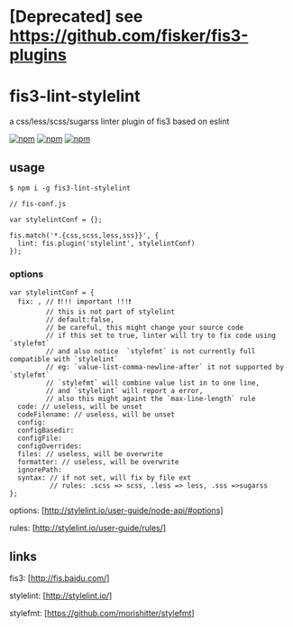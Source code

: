 # [Deprecated] see https://github.com/fisker/fis3-plugins

# fis3-lint-stylelint
a css/less/scss/sugarss linter plugin of fis3 based on eslint

[![npm](https://img.shields.io/npm/v/fis3-lint-stylelint.svg?style=flat-square)](https://www.npmjs.com/package/fis3-lint-stylelint) 
[![npm](https://img.shields.io/npm/dt/fis3-lint-stylelint.svg?style=flat-square)](https://www.npmjs.com/package/fis3-lint-stylelint) 
[![npm](https://img.shields.io/npm/dm/fis3-lint-stylelint.svg?style=flat-square)](https://www.npmjs.com/package/fis3-lint-stylelint)

## usage

    $ npm i -g fis3-lint-stylelint

```
// fis-conf.js

var stylelintConf = {}; 

fis.match('*.{css,scss,less,sss}}', {
  lint: fis.plugin('stylelint', stylelintConf)
});
```

### options

```
var stylelintConf = {
  fix: , // ❗!!! important !!!❗
         // this is not part of stylelint
         // default:false,
         // be careful, this might change your source code
         // if this set to true, linter will try to fix code using `stylefmt` 
         // and also notice  `stylefmt` is not currently full compatible with `stylelint`
         // eg: `value-list-comma-newline-after` it not supported by `stylefmt`
         // `stylefmt` will combine value list in to one line,
         // and `stylelint` will report a error, 
         // also this might againt the `max-line-length` rule
  code: // useless, will be unset
  codeFilename: // useless, will be unset
  config: 
  configBasedir: 
  configFile:
  configOverrides: 
  files: // useless, will be overwrite
  formatter: // useless, will be overwrite
  ignorePath:
  syntax: // if not set, will fix by file ext 
          // rules: .scss => scss, .less => less, .sss =>sugarss
}; 
```
options: [http://stylelint.io/user-guide/node-api/#options]

rules: [http://stylelint.io/user-guide/rules/]

## links
fis3: [http://fis.baidu.com/]

stylelint: [http://stylelint.io/]

stylefmt: [https://github.com/morishitter/stylefmt]
